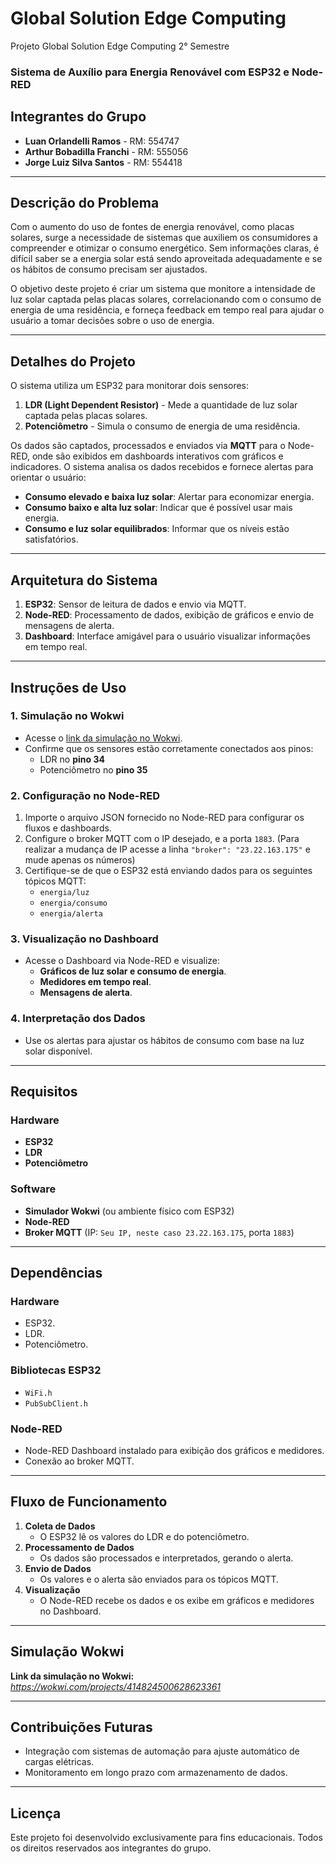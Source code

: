 # Global Solution Edge Computing
Projeto Global Solution Edge Computing 2° Semestre

### **Sistema de Auxílio para Energia Renovável com ESP32 e Node-RED**

## **Integrantes do Grupo**
- **Luan Orlandelli Ramos** - RM: 554747  
- **Arthur Bobadilla Franchi** - RM: 555056  
- **Jorge Luiz Silva Santos** - RM: 554418  

---

## **Descrição do Problema**

Com o aumento do uso de fontes de energia renovável, como placas solares, surge a necessidade de sistemas que auxiliem os consumidores a compreender e otimizar o consumo energético. Sem informações claras, é difícil saber se a energia solar está sendo aproveitada adequadamente e se os hábitos de consumo precisam ser ajustados.

O objetivo deste projeto é criar um sistema que monitore a intensidade de luz solar captada pelas placas solares, correlacionando com o consumo de energia de uma residência, e forneça feedback em tempo real para ajudar o usuário a tomar decisões sobre o uso de energia.

---

## **Detalhes do Projeto**

O sistema utiliza um ESP32 para monitorar dois sensores:
1. **LDR (Light Dependent Resistor)** - Mede a quantidade de luz solar captada pelas placas solares.  
2. **Potenciômetro** - Simula o consumo de energia de uma residência.  

Os dados são captados, processados e enviados via **MQTT** para o Node-RED, onde são exibidos em dashboards interativos com gráficos e indicadores. O sistema analisa os dados recebidos e fornece alertas para orientar o usuário:

- **Consumo elevado e baixa luz solar**: Alertar para economizar energia.  
- **Consumo baixo e alta luz solar**: Indicar que é possível usar mais energia.  
- **Consumo e luz solar equilibrados**: Informar que os níveis estão satisfatórios.  

---

## **Arquitetura do Sistema**

1. **ESP32**: Sensor de leitura de dados e envio via MQTT.  
2. **Node-RED**: Processamento de dados, exibição de gráficos e envio de mensagens de alerta.  
3. **Dashboard**: Interface amigável para o usuário visualizar informações em tempo real.  

---

## **Instruções de Uso**

### **1. Simulação no Wokwi**
- Acesse o [link da simulação no Wokwi](#https://wokwi.com/projects/414824500628623361).
- Confirme que os sensores estão corretamente conectados aos pinos:
  - LDR no **pino 34**
  - Potenciômetro no **pino 35**

### **2. Configuração no Node-RED**
1. Importe o arquivo JSON fornecido no Node-RED para configurar os fluxos e dashboards.
2. Configure o broker MQTT com o IP desejado, e a porta `1883`. (Para realizar a mudança de IP acesse a linha `"broker": "23.22.163.175"` e mude apenas os números)
3. Certifique-se de que o ESP32 está enviando dados para os seguintes tópicos MQTT:
   - `energia/luz`  
   - `energia/consumo`  
   - `energia/alerta`  

### **3. Visualização no Dashboard**
- Acesse o Dashboard via Node-RED e visualize:
  - **Gráficos de luz solar e consumo de energia**.
  - **Medidores em tempo real**.
  - **Mensagens de alerta**.

### **4. Interpretação dos Dados**
- Use os alertas para ajustar os hábitos de consumo com base na luz solar disponível.

---

## **Requisitos**

### **Hardware**
- **ESP32**
- **LDR**
- **Potenciômetro**

### **Software**
- **Simulador Wokwi** (ou ambiente físico com ESP32)
- **Node-RED** 
- **Broker MQTT** (IP: `Seu IP, neste caso 23.22.163.175`, porta `1883`)

---

## **Dependências**

### **Hardware**
- ESP32.
- LDR.
- Potenciômetro.

### **Bibliotecas ESP32**
- `WiFi.h`
- `PubSubClient.h`

### **Node-RED**
- Node-RED Dashboard instalado para exibição dos gráficos e medidores.
- Conexão ao broker MQTT.

---

## **Fluxo de Funcionamento**

1. **Coleta de Dados**
   - O ESP32 lê os valores do LDR e do potenciômetro.
2. **Processamento de Dados**
   - Os dados são processados e interpretados, gerando o alerta.
3. **Envio de Dados**
   -  Os valores e o alerta são enviados para os tópicos MQTT.
4. **Visualização**
   - O Node-RED recebe os dados e os exibe em gráficos e medidores no Dashboard.

---

## **Simulação Wokwi**

**Link da simulação no Wokwi:**  
*https://wokwi.com/projects/414824500628623361*

---

## **Contribuições Futuras**

- Integração com sistemas de automação para ajuste automático de cargas elétricas.  
- Monitoramento em longo prazo com armazenamento de dados.  

---

## **Licença**

Este projeto foi desenvolvido exclusivamente para fins educacionais. Todos os direitos reservados aos integrantes do grupo.  

